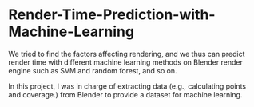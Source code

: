 # Render-Time-Prediction-with-Machine-Learning

We tried to find the factors affecting rendering, and we thus can predict render time with different machine learning methods on Blender render engine such as SVM and random forest, and so on.

In this project, I was in charge of extracting data (e.g., calculating points and coverage.) from Blender to provide a dataset for machine learning.

